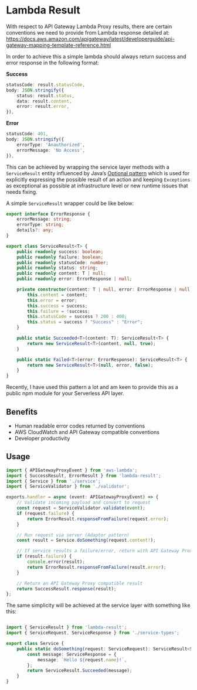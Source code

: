 # Lambda Result

With respect to API Gateway Lambda Proxy results, there are certain conventions we need to provide from Lambda response detailed at: https://docs.aws.amazon.com/apigateway/latest/developerguide/api-gateway-mapping-template-reference.html

In order to achieve this a simple lambda should always return success and error response in the following format:

**Success**

```typescript
statusCode: result.statusCode,
body: JSON.stringify({
    status: result.status,
    data: result.content,
    error: result.error,
}),
```

**Error**

```typescript
statusCode: 401,
body: JSON.stringify({
    errorType: 'Anauthorized',
    errorMessage: 'No Access',
}),
```

This can be achieved by wrapping the service layer methods with a `ServiceResult` entity influenced by Java’s [Optional pattern](https://community.oracle.com/tech/developers/discussion/4418055/optionals-patterns-and-good-practices) which is used for explicitly expressing the possible result of an action and keeping `Exceptions` as exceptional as possible at infrastructure level or new runtime issues that needs fixing.

A simple `ServiceResult` wrapper could be like below:

```typescript
export interface ErrorResponse {
    errorMessage: string;
    errorType: string;
    details?: any;
}

export class ServiceResult<T> {
    public readonly success: boolean;
    public readonly failure: boolean;
    public readonly statusCode: number;
    public readonly status: string;
    public readonly content: T | null;
    public readonly error: ErrorResponse | null;

    private constructor(content: T | null, error: ErrorResponse | null, success: boolean) {
        this.content = content;
        this.error = error;
        this.success = success;
        this.failure = !success;
        this.statusCode = success ? 200 : 400;
        this.status = success ? "Success" : "Error";
    }

    public static Succeeded<T>(content: T): ServiceResult<T> {
        return new ServiceResult<T>(content, null, true);
    }

    public static Failed<T>(error: ErrorResponse): ServiceResult<T> {
        return new ServiceResult<T>(null, error, false);
    }
}
```

Recently, I have used this pattern a lot and am keen to provide this as a public npm module for your Serverless API layer.

## Benefits

-   Human readable error codes returned by conventions
-   AWS CloudWatch and API Gateway compatible conventions
-   Developer productivity

## Usage

```typescript
import { APIGatewayProxyEvent } from 'aws-lambda';
import { SuccessResult, ErrorResult } from 'lambda-result';
import { Service } from './service';
import { ServiceValidator } from './validator';

exports.handler = async (event: APIGatewayProxyEvent) => {
    // Validate incoming payload and convert to request
    const request = ServiceValidator.validate(event);
    if (request.failure) {
        return ErrorResult.responseFromFailure(request.error);
    }

    // Run request via server (Adaptor pattern)
    const result = Service.doSomething(request.content!);

    // If service results a failure/error, return with API Gateway Proxy compatible result
    if (result.failure) {
        console.error(result);
        return ErrorResult.responseFromFailure(result.error);
    }

    // Return an API Gateway Proxy compatible result
    return SuccessResult.response(result);
};

```

The same simplicity will be achieved at the service layer with something like this:

```typescript

import { ServiceResult } from 'lambda-result';
import { ServiceRequest, ServiceResponse } from './service-types';

export class Service {
    public static doSomething(request: ServiceRequest): ServiceResult<ServiceResponse> {
        const message: ServiceResponse = {
            message: `Hello ${request.name}!`,
        };
        return ServiceResult.Succeeded(message);
    }
}

```
